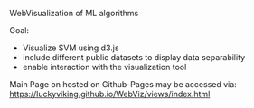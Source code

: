 WebVisualization of ML algorithms

Goal:
- Visualize SVM using d3.js
- include different public datasets to display data separability
- enable interaction with the visualization tool 



Main Page on hosted on Github-Pages may be accessed via:
https://luckyviking.github.io/WebViz/views/index.html
